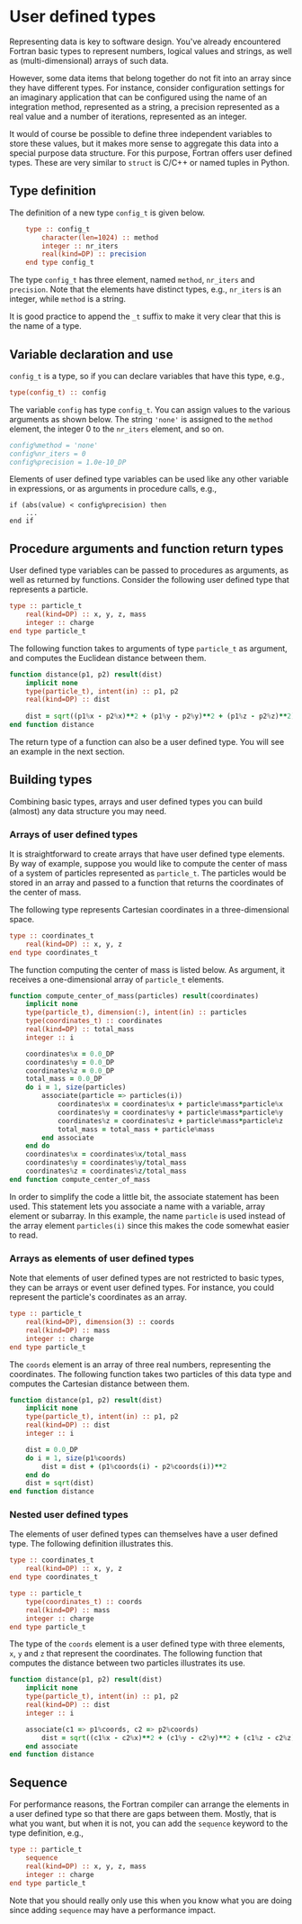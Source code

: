 # User defined types

Representing data is key to software design.  You've already
encountered Fortran basic types to represent numbers, logical values
and strings, as well as (multi-dimensional) arrays of such data.

However, some data items that belong together do not fit into an array since they have
different types.  For instance, consider configuration settings for an imaginary
application that can be configured using the name of an integration method, represented
as a string, a precision represented as a real value and a number of iterations,
represented as an integer.

It would of course be possible to define three independent variables to store these
values, but it makes more sense to aggregate this data into a special purpose data
structure.  For this purpose, Fortran offers user defined types.  These are very
similar to `struct` is C/C++ or named tuples in Python.


## Type definition

The definition of a new type `config_t` is given below.

~~~~fortran
    type :: config_t
        character(len=1024) :: method
        integer :: nr_iters
        real(kind=DP) :: precision
    end type config_t
~~~~

The type `config_t` has three element, named `method`, `nr_iters` and `precision`.
Note that the elements have distinct types, e.g., `nr_iters` is an integer, while
`method` is a string.

It is good practice to append the `_t` suffix to make it very clear that this is the
name of a type.


## Variable declaration and use

`config_t` is a type, so if you can declare variables that have this type, e.g.,

~~~~fortran
type(config_t) :: config
~~~~

The variable `config` has type `config_t`.  You can assign values to the various
arguments as shown below.  The string `'none'` is assigned to the `method` element,
the integer 0 to the `nr_iters` element, and so on.

~~~~fortran
config%method = 'none'
config%nr_iters = 0
config%precision = 1.0e-10_DP
~~~~

Elements of user defined type variables can be used like any other variable in
expressions, or as arguments in procedure calls, e.g.,

~~~~
if (abs(value) < config%precision) then
    ...
end if
~~~~


## Procedure arguments and function return types

User defined type variables can be passed to procedures as arguments, as well as
returned by functions.  Consider the following user defined type that represents a
particle.

~~~~fortran
type :: particle_t
    real(kind=DP) :: x, y, z, mass
    integer :: charge
end type particle_t
~~~~

The following function takes to arguments of type `particle_t` as argument, and
computes the Euclidean distance between them.

~~~~fortran
function distance(p1, p2) result(dist)
    implicit none
    type(particle_t), intent(in) :: p1, p2
    real(kind=DP) :: dist
    
    dist = sqrt((p1%x - p2%x)**2 + (p1%y - p2%y)**2 + (p1%z - p2%z)**2)
end function distance
~~~~

The return type of a function can also be a user defined type.  You will see an
example in the next section.


## Building types

Combining basic types, arrays and user defined types you can build (almost) any data
structure you may need.

### Arrays of user defined types

It is straightforward to create arrays that have user defined type elements.  By way
of example, suppose you would like to compute the center of mass of a system of
particles represented as `particle_t`.  The particles would be stored in an array and
passed to a function that returns the coordinates of the center of mass.


The following type represents Cartesian coordinates in a three-dimensional space.

~~~~fortran
type :: coordinates_t
    real(kind=DP) :: x, y, z
end type coordinates_t
~~~~

The function computing the center of mass is listed below.  As argument, it receives
a one-dimensional array of `particle_t` elements.

~~~~fortran
function compute_center_of_mass(particles) result(coordinates)
    implicit none
    type(particle_t), dimension(:), intent(in) :: particles
    type(coordinates_t) :: coordinates
    real(kind=DP) :: total_mass
    integer :: i

    coordinates%x = 0.0_DP
    coordinates%y = 0.0_DP
    coordinates%z = 0.0_DP
    total_mass = 0.0_DP
    do i = 1, size(particles)
        associate(particle => particles(i))
            coordinates%x = coordinates%x + particle%mass*particle%x
            coordinates%y = coordinates%y + particle%mass*particle%y
            coordinates%z = coordinates%z + particle%mass*particle%z
            total_mass = total_mass + particle%mass
        end associate
    end do
    coordinates%x = coordinates%x/total_mass
    coordinates%y = coordinates%y/total_mass
    coordinates%z = coordinates%z/total_mass
end function compute_center_of_mass
~~~~

In order to simplify the code a little bit, the associate statement has been used.
This statement lets you associate a name with a variable, array element or subarray.
In this example, the name `particle` is used instead of the array element `particles(i)`
since this makes the code somewhat easier to read.


### Arrays as elements of user defined types

Note that elements of user defined types are not restricted to basic types, they can
be arrays or event user defined types.  For instance, you could represent the particle's
coordinates as an array.

~~~~fortran
type :: particle_t
    real(kind=DP), dimension(3) :: coords
    real(kind=DP) :: mass
    integer :: charge
end type particle_t
~~~~

The `coords` element is an array of three real numbers, representing the coordinates.
The following function takes two particles of this data type and computes the
Cartesian distance between them.

~~~~fortran
function distance(p1, p2) result(dist)
    implicit none
    type(particle_t), intent(in) :: p1, p2
    real(kind=DP) :: dist
    integer :: i

    dist = 0.0_DP
    do i = 1, size(p1%coords)
        dist = dist + (p1%coords(i) - p2%coords(i))**2
    end do 
    dist = sqrt(dist)
end function distance
~~~~


### Nested user defined types

The elements of user defined types can themselves have a user defined type.  The
following definition illustrates this.

~~~~fortran
type :: coordinates_t
    real(kind=DP) :: x, y, z
end type coordinates_t

type :: particle_t
    type(coordinates_t) :: coords
    real(kind=DP) :: mass
    integer :: charge
end type particle_t
~~~~

The type of the `coords` element is a user defined type with three elements, `x`, `y`
and `z` that represent the coordinates.  The following function that computes the
distance between two particles illustrates its use.

~~~~fortran
function distance(p1, p2) result(dist)
    implicit none
    type(particle_t), intent(in) :: p1, p2
    real(kind=DP) :: dist
    integer :: i

    associate(c1 => p1%coords, c2 => p2%coords)
        dist = sqrt((c1%x - c2%x)**2 + (c1%y - c2%y)**2 + (c1%z - c2%z)**2)
    end associate
end function distance
~~~~


## Sequence

For performance reasons, the Fortran compiler can arrange the elements in a user
defined type so that there are gaps between them.  Mostly, that is what you want, but
when it is not, you can add the `sequence` keyword to the type definition, e.g.,

~~~~fortran
type :: particle_t
    sequence
    real(kind=DP) :: x, y, z, mass
    integer :: charge
end type particle_t
~~~~

Note that you should really only use this when you know what you are doing since
adding `sequence` may have a performance impact.
